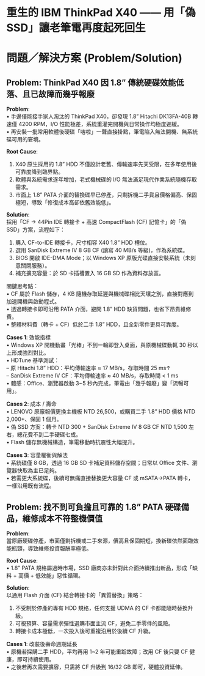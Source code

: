 # 重生的 IBM ThinkPad X40 —— 用「偽 SSD」讓老筆電再度起死回生  

# 問題／解決方案 (Problem/Solution)

## Problem: ThinkPad X40 因 1.8” 傳統硬碟效能低落、且已故障而幾乎報廢  

**Problem**:  
• 手邊僅能接手家人淘汰的 ThinkPad X40，卻發現 1.8” Hitachi DK13FA-40B 轉速僅 4200 RPM，I/O 性能極差，系統重灌完開機與日常操作均極度遲緩。  
• 再安裝一批常用軟體後硬碟「喀啦」一聲直接掛點，筆電陷入無法開機、無系統碟可用的窘境。  

**Root Cause**:  
1. X40 原生採用的 1.8” HDD 不僅設計老舊、傳輸速率先天受限，在多年使用後可靠度降到臨界點。  
2. 軟體與系統需求逐年增加，老式機械碟的 I/O 無法滿足現代作業系統隨機存取需求。  
3. 市面上 1.8” PATA 介面的替換碟早已停產，只剩拆機二手貨且價格偏高、保固極短，導致「修復成本高卻依舊效能低」。  

**Solution**:  
採用「CF → 44Pin IDE 轉接卡 + 高速 CompactFlash (CF) 記憶卡」的「偽 SSD」方案，流程如下：  
1. 購入 CF-to-IDE 轉接卡，尺寸相容 X40 1.8” HDD 槽位。  
2. 選用 SanDisk Extreme IV 8 GB CF (讀寫 40 MB/s 等級)，作為系統碟。  
3. BIOS 開啟 IDE-DMA Mode；以 Windows XP 原版光碟直接安裝系統（未刻意關閉服務）。  
4. 補充擴充容量：於 SD 卡插槽置入 16 GB SD 作為資料存放區。  

關鍵思考點：  
• CF 屬於 Flash 儲存，4 KB 隨機存取延遲與機械碟相比天壤之別，直接對應到加速開機與啟動程式。  
• 透過轉接卡即可沿用 PATA 介面，避開 1.8” HDD 缺貨問題，也省下昂貴維修費。  
• 整體材料費（轉卡 + CF）低於二手 1.8” HDD，且全新零件更具可靠度。  

**Cases 1**: 效能指標  
• Windows XP 開機動畫「光棒」不到一輪即登入桌面，與原機械碟動輒 30 秒以上形成強烈對比。  
• HDTune 基準測試：  
  – 原 Hitachi 1.8” HDD：平均傳輸速率 ≈ 17 MB/s，存取時間 25 ms↑  
  – SanDisk Extreme IV CF：平均傳輸速率 ≈ 40 MB/s，存取時間 < 1 ms  
• 體感：Office、瀏覽器啟動 3~5 秒內完成，筆電由「幾乎報廢」變「流暢可用」。  

**Cases 2**: 成本 / 壽命  
• LENOVO 原廠報價更換主機板 NTD 26,500，或購買二手 1.8” HDD 價格 NTD 2,000+、保固 1 個月。  
• 偽 SSD 方案：轉卡 NTD 300 + SanDisk Extreme IV 8 GB CF NTD 1,500 左右，總花費不到二手硬碟七成。  
• Flash 儲存無機械構造，筆電移動時抗震性大幅提升。  

**Cases 3**: 容量權衡與解法  
• 系統碟僅 8 GB，透過 16 GB SD 卡補足資料儲存空間；日常以 Office 文件、瀏覽器快取為主已足夠。  
• 若需更大系統碟，後續可無痛直接替換更大容量 CF 或 mSATA→PATA 轉卡，一樣沿用既有流程。  



## Problem: 找不到可負擔且可靠的 1.8” PATA 硬碟備品，維修成本不符整機價值  

**Problem**:  
當原廠硬碟停產，市面僅剩拆機或二手來源，價高且保固期短，換新碟依然面臨效能瓶頸，導致維修投資報酬率極低。  

**Root Cause**:  
• 1.8” PATA 規格屬過時市場，SSD 廠商亦未針對此介面持續推出新品，形成「缺料 + 高價 + 低效能」惡性循環。  

**Solution**:  
以通用 Flash 介面 (CF) 結合轉接卡的「異質替換」策略：  
1. 不受制於停產的專有 HDD 規格，任何支援 UDMA 的 CF 卡都能隨時替換升級。  
2. 可視預算、容量需求彈性選購市面主流 CF，避免二手零件的風險。  
3. 轉接卡成本極低，一次投入後可重複沿用於後續 CF 升級。  

**Cases 1**: 改裝後壽命週期延長  
• 原機若採購二手 HDD，平均再用 1~2 年可能重蹈故障；改用 CF 後只要 CF 健康，即可持續使用。  
• 之後若再次需要擴容，只需將 CF 升級到 16/32 GB 即可，硬體投資延伸。  



```